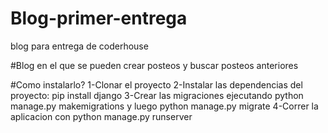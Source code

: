 # Blog-primer-entrega
blog para entrega de coderhouse

#Blog en el que se pueden crear posteos y buscar posteos anteriores

#Como instalarlo?
1-Clonar el proyecto
2-Instalar las dependencias del proyecto: pip install django
3-Crear las migraciones ejecutando python manage.py makemigrations y luego python manage.py migrate
4-Correr la aplicacion con python manage.py runserver
